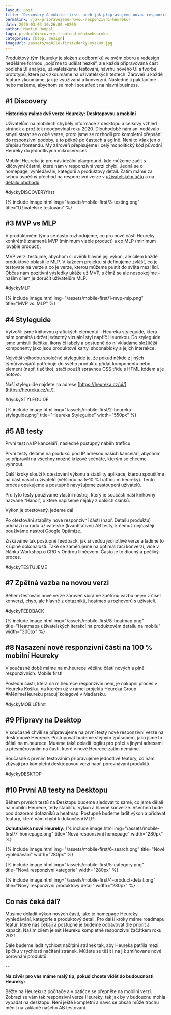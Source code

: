 ```yaml
---
layout: post
title: "Discovery & mobile first, aneb jak připravujeme novou responzivní Heureku"
permalink: /jak-pripravujeme-novou-responzivni-heureku/
date: 2020-03-03 10:26:00 +0200
author: Martin Humpál
tags: productdiscovery frontend měnímeheureku
categories: [blog, design]
imageUrl: /assets/mobile-first/darky-vyzkum.jpg
---
```


Produktový tým Heureky je složen z odborníků ve svém oboru a redesign neděláme formou „pojďme to udělat hezké“, ale každá připravovaná část podléhá BI analýze, uživatelskému testování, návrhu nového UI a tvorbě prototypů, které pak zkoumáme na uživatelských testech. Zároveň u každé feature zkoumáme, jak je využívaná a konverzní. Následně ji pak ladíme nebo mažeme, abychom se mohli soustředit na hlavní business. 

## #1 Discovery

**Historicky máme dvě verze Heureky: Desktopovou a mobilní**

Uživatelům na mobilech chyběly informace z desktopu a celkový vzhled stránek a prožitek neodpovídal roku 2020. Dlouhodobě nám ani nedávalo smysl starat se o obě verze, proto jsme se rozhodli pro kompletní přepsání do responzivní podoby, a to pěkně po částech a agilně. Není to však jen o přepisu frontendu. My zároveň přepisujeme i celý monolitický kód původní Heureky do jednotlivých mikroservices.

Mobilní Heureka je pro nás ideální playground, kde můžeme začít s klíčovými částmi, které nám v responzivní verzi chybí. Jedná se o homepage, vyhledávání, kategorii a produktový detail. Zatím máme za sebou úspěšný přechod na responzivní verze v [uživatelském účtu](https://ucet.heureka.cz/) a na [detailu obchodu](https://obchody.heureka.cz/notino-cz/recenze/overene).

#dyckyDISCOVERYfirst

{% include image.html
      img="/assets/mobile-first/3-testing.png"
      title="Uživatelské testování" %}

## #3 MVP vs MLP
V produktovém týmu se často rozhodujeme, co pro nové části Heureky konkrétně znamená MVP (minimum viable product) a co MLP (minimum lovable product).

MVP verzi testujme, abychom si ověřili hlavně její výkon, ale cílem každé produktové oblasti je MLP. V každém projektu si definujeme zvlášť, co je testovatelná verze a co je verze, kterou můžeme pustit do světa mezi lidi. Občas nám pozitivní výsledky ukáže už MVP, s čímž se ale nespokojíme – naším cílem je doručit uživatelům MLP.

#dyckyMLP

{% include image.html
      img="/assets/mobile-first/1-mvp-mlp.png"
      title="MVP vs. MLP" %}


## #4 Styleguide
Vytvořili jsme knihovnu grafických elementů – Heureka styleguide, která nám pomáhá udržet jednotný vizuální styl napříč Heurekou. Do styleguide jsme umístili tlačítka, ikony či labely a postupně do ní vkládáme složitější komponenty jako jsou produktové karty, shopnabídky a jejich interakce.

Největší výhodou společné styleguide je, že pokud někdo z jiných týmů/vývojářů potřebuje do svého produktu přidat komponentu nebo element (např. tlačítko), stačí použít správnou CSS třídu s HTML kódem a je hotovo.

Naší styleguide najdete na adrese [https://heureka.cz/ui/](https://heureka.cz/ui/). 

#dyckySTYLEGUIDE

{% include image.html
      img="/assets/mobile-first/2-heureka-styleguide.png"
      title="Heureka Styleguide" 
      width="550px"
      %}

## #5 AB testy

První test na IP kanceláří, následně postupný náběh trafficu

První testy děláme na produkci pod IP adresou našich kanceláří, abychom se připravili na všechny možné krizové scénáře, kterým se chceme vyhnout.

Další kroky slouží k otestování výkonu a stability aplikace, kterou spouštíme na část našich uživatelů (většinou na 5-10 % trafficu m.heureky). Tento proces opakujeme a postupně navyšujeme zastoupení uživatelů.

Pro tyto testy používáme vlastní nástroj, který je součástí naší knihovny nazvané “Hanoi”, o které napíšeme nějaký z dalších článků.

Výkon je otestovaný, jedeme dál

Po otestování stability nové responzivní části (např. Detailu produktu) přichází na řadu uživatelské (kvantitativní) AB testy, k čemuž nejčastěji používáme nástroj Google Optimize. 

Získáváme tak postupně feedback, jak si vedou jednotlivé verze a ladíme to k úplné dokonalosti. Také se zaměřujeme na optimalizaci konverzí, více v článku Workshop o CRO s Ondrou Ilinčevem. Často je to dlouhý a pečlivý proces.

#dyckyTESTUJEME

## #7 Zpětná vazba na novou verzi
Během testování nové verze zároveň sbíráme zpětnou vazbu nejen z čísel konverzí, chyb, ale hlavně z dotazníků, heatmap a rozhovorů s uživateli.

#dyckyFEEDBACK

{% include image.html
      img="/assets/mobile-first/8-heatmap.png"
      title="Heatmapa uživatelských iterakcí na produktovém detailu na mobilu" 
      width="300px"
      %}

## #8 Nasazení nové responzivní části na 100 % mobilní Heureky
V současné době máme na m.heurece většinu částí nových a plně responzivních. Mobile first!

Poslední částí, která na m.heurece responzivní není, je nákupní proces v Heureka Košíku, na kterém už v rámci projektu Heureka Group #MěnímeHeureku pracují kolegové v Maďarsku.

#dyckyMOBILEfirst

## #9 Přípravy na Desktop
V současné chvíli se připravujeme na první testy nové responzivní verze na desktopové Heurece. Postupovat budeme stejným způsobem, jako jsme to dělali na m.heurece. Musíme také doladit logiku pro práci s jinými adresami a přesměrováním na části, které v nové Heurece zatím nemáme.

Současně s prvním testováním připravujeme jednotlivé featury, co nám zbývají pro kompletní desktopovou verzi např. porovnávání produktů. 

#dyckyDESKTOP

## #10 První AB testy na Desktopu
Během prvních testů na Desktopu budeme sledovat to samé, co jsme dělali na mobilní Heurece, tedy stabilitu, výkon a hlavně konverze. Všechno bude pod dozorem dotazníků a heatmap. Postupně budeme ladit výkon a přidávat featury, které nám chybí k dokončení MLP.

**Ochutnávka nové Heureky:**
{% include image.html
      img="/assets/mobile-first/7-homepage.png"
      title="Nová responzivní homepage" 
      width="280px"
      %}

{% include image.html
      img="/assets/mobile-first/6-search.png"
      title="Nové vyhledávání" 
      width="280px"
      %}

{% include image.html
      img="/assets/mobile-first/5-category.png"
      title="Nová responzivní kategorie" 
      width="280px"
      %}

{% include image.html
      img="/assets/mobile-first/4-product-detail.png"
      title="Nový responzivní produktový detail" 
      width="280px"
      %}


## Co nás čeká dál?

Musíme doladit výkon nových částí, jako je homepage Heureky, vyhledávání, kategorie a produktový detail. Pro další kroky máme roadmapu featur, které nás čekají a postupně je budeme odbavovat dle priorit a kapacit. Našim cílem je mít Heureku kompletně responzivní žačátkem roku 2021.

Dále budeme ladit rychlost načítání stránek tak, aby Heureka patřila mezi špičku v rychlosti načítání stránek. Můžete se těšit i na již zmiňované nové porovnání produktů.

--

**Na závěr pro vás máme malý tip, pokud chcete vidět do budoucnosti Heureky:**

Běžte na Heureku z počítače a v patičce se přepněte na mobilní verzi. Zobrazí se vám tak responzivní verze Heureky, tak jak by v budoucnu mohla vypadat na desktopu. Není ještě kompletní a navíc se obsah může trochu měnit na základě našeho AB testování.
